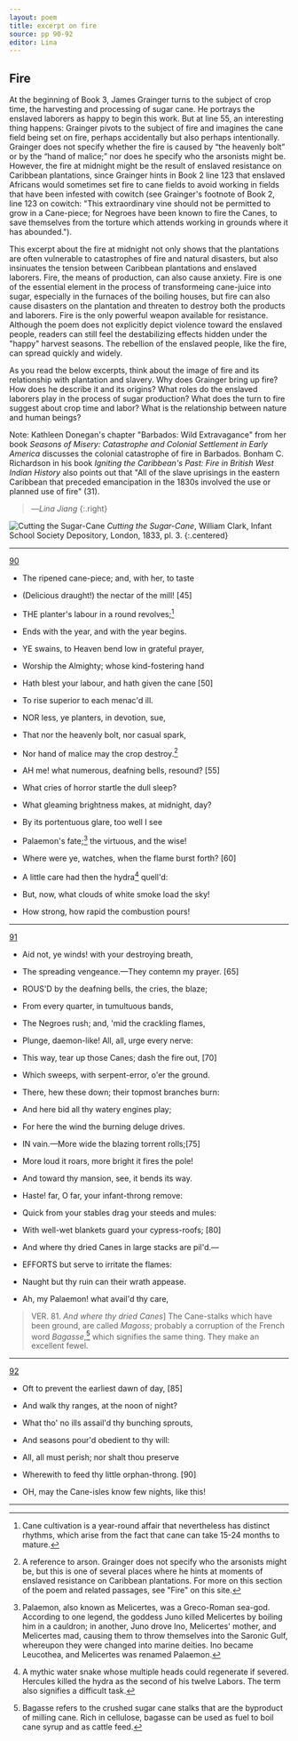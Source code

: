 ```yaml
---
layout: poem
title: excerpt on fire
source: pp 90-92
editor: Lina
---
```



## Fire

At the beginning of Book 3, James Grainger turns to the subject of crop time, the harvesting and processing of sugar cane. He portrays the enslaved laborers as happy to begin this work. But at line 55, an interesting thing happens: Grainger pivots to the subject of fire and imagines the cane field being set on fire, perhaps accidentally but also perhaps intentionally. Grainger does not specify whether the fire is caused by “the heavenly bolt” or by the “hand of malice;” nor does he specify who the arsonists might be. However, the fire at midnight might be the result of enslaved resistance on Caribbean plantations, since Grainger hints in Book 2 line 123 that enslaved Africans would sometimes set fire to cane fields to avoid working in fields that have been infested with cowitch (see Grainger's footnote of Book 2, line 123 on cowitch: "This extraordinary vine should not be permitted to grow in a Cane-piece; for Negroes have been known to fire the Canes, to save themselves from the torture which attends working in grounds where it has abounded."). 

This excerpt about the fire at midnight not only shows that the plantations are often vulnerable to catastrophes of fire and natural disasters, but also insinuates the tension between Caribbean plantations and enslaved laborers. Fire, the means of production, can also cause anxiety. Fire is one of the essential element in the process of transformeing cane-juice into sugar, especially in the furnaces of the boiling houses, but fire can also cause disasters on the plantation and threaten to destroy both the products and laborers. Fire is the only powerful weapon available for resistance. Although the poem does not explicitly depict violence toward the enslaved people, readers can still feel the destabilizing effects hidden under the "happy" harvest seasons. The rebellion of the enslaved people, like the fire, can spread quickly and widely.

As you read the below excerpts, think about the image of fire and its relationship with plantation and slavery. Why does Grainger bring up fire? How does he describe it and its origins? What roles do the enslaved laborers play in the process of sugar production? What does the turn to fire suggest about crop time and labor? What is the relationship between nature and human beings?

Note: Kathleen Donegan's chapter "Barbados: Wild Extravagance" from her book *Seasons of Misery: Catastrophe and Colonial Settlement in Early America* discusses the colonial catastrophe of fire in Barbados. Bonham C. Richardson in his book *Igniting the Caribbean's Past: Fire in British West Indian History* also points out that "All of the slave uprisings in the eastern Caribbean that preceded emancipation
in the 1830s involved the use or planned use of fire" (31).

> —*Lina Jiang*
{:.right}


<img src="{{site.baseurl}}/assets/cutting_the_sugar-cane.jpg"
alt="Cutting the Sugar-Cane"
class="center-image" />
*Cutting the Sugar-Cane*, William Clark, Infant School Society Depository, London, 1833, pl. 3.
{:.centered}

---


[90]({{site.baseurl}}/images/p0104.jpg)

- The ripened cane-piece; and, with her, to taste
- \(Delicious draught!\) the nectar of the mill! [45]

- THE planter's labour in a round revolves;[^f90n1]
- Ends with the year, and with the year begins.

- YE swains, to Heaven bend low in grateful prayer,
- Worship the Almighty; whose kind-fostering hand
- Hath blest your labour, and hath given the cane [50]
- To rise superior to each menac'd ill.

- NOR less, ye planters, in devotion, sue,
- That nor the heavenly bolt, nor casual spark,
- Nor hand of malice may the crop destroy.[^f90n2]

- AH me! what numerous, deafning bells, resound? [55]
- What cries of horror startle the dull sleep?
- What gleaming brightness makes, at midnight, day?
- By its portentuous glare, too well I see
- Palaemon's fate;[^f90n3] the virtuous, and the wise!
- Where were ye, watches, when the flame burst forth? [60]
- A little care had then the hydra[^f90n4] quell'd:
- But, now, what clouds of white smoke load the sky!
- How strong, how rapid the combustion pours!

[^f90n1]: Cane cultivation is a year-round affair that nevertheless has distinct rhythms, which arise from the fact that cane can take 15-24 months to mature.  

[^f90n2]: A reference to arson. Grainger does not specify who the arsonists might be, but this is one of several places where he hints at moments of enslaved resistance on Caribbean plantations. For more on this section of the poem and related passages, see "Fire" on this site. 

[^f90n3]: Palaemon, also known as Melicertes, was a Greco-Roman sea-god. According to one legend, the goddess Juno killed Melicertes by boiling him in a cauldron; in another, Juno drove Ino, Melicertes' mother, and Melicertes mad, causing them to throw themselves into the Saronic Gulf, whereupon they were changed into marine deities. Ino became Leucothea, and Melicertes was renamed Palaemon.  

[^f90n4]: A mythic water snake whose multiple heads could regenerate if severed. Hercules killed the hydra as the second of his twelve Labors. The term also signifies a difficult task.

---


[91]({{site.baseurl}}/images/p0105.jpg)

- Aid not, ye winds! with your destroying breath,
- The spreading vengeance.—They contemn my prayer. [65]

- ROUS'D by the deafning bells, the cries, the blaze;
- From every quarter, in tumultuous bands,
- The Negroes rush; and, 'mid the crackling flames,
- Plunge, daemon-like! All, all, urge every nerve:
- This way, tear up those Canes; dash the fire out, [70]
- Which sweeps, with serpent-error, o'er the ground.
- There, hew these down; their topmost branches burn:
- And here bid all thy watery engines play;
- For here the wind the burning deluge drives.

- IN vain.—More wide the blazing torrent rolls;[75]
- More loud it roars, more bright it fires the pole!
- And toward thy mansion, see, it bends its way.
- Haste! far, O far, your infant-throng remove:
- Quick from your stables drag your steeds and mules:
- With well-wet blankets guard your cypress-roofs; [80]
- And where thy dried Canes in large stacks are pil'd.—

- EFFORTS but serve to irritate the flames:
- Naught but thy ruin can their wrath appease.
- Ah, my Palaemon! what avail'd thy care,

> VER. 81. *And where thy dried Canes*\] The Cane-stalks which have been ground, are called *Magoss*; probably a corruption of the French word *Bagasse*,[^f91n1] which signifies the same thing. They make an excellent fewel.

[^f91n1]: Bagasse refers to the crushed sugar cane stalks that are the byproduct of milling cane. Rich in cellulose, bagasse can be used as fuel to boil cane syrup and as cattle feed.  

---


[92]({{site.baseurl}}/images/p0106.jpg)

- Oft to prevent the earliest dawn of day, [85]
- And walk thy ranges, at the noon of night?
- What tho' no ills assail'd thy bunching sprouts,
- And seasons pour'd obedient to thy will:
- All, all must perish; nor shalt thou preserve
- Wherewith to feed thy little orphan-throng. [90]

- OH, may the Cane-isles know few nights, like this!

---
